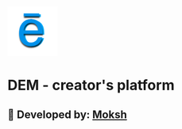 <img src="https://raw.githubusercontent.com/mokshpanchal/Dem/main/dem-react/public/logo-whiteBG-round.PNG" alt="Dem" width=20% height=20%>

# DEM - creator's platform 

## :seedling: Developed by: [Moksh](https://www.linkedin.com/in/moksh-panchal/)
